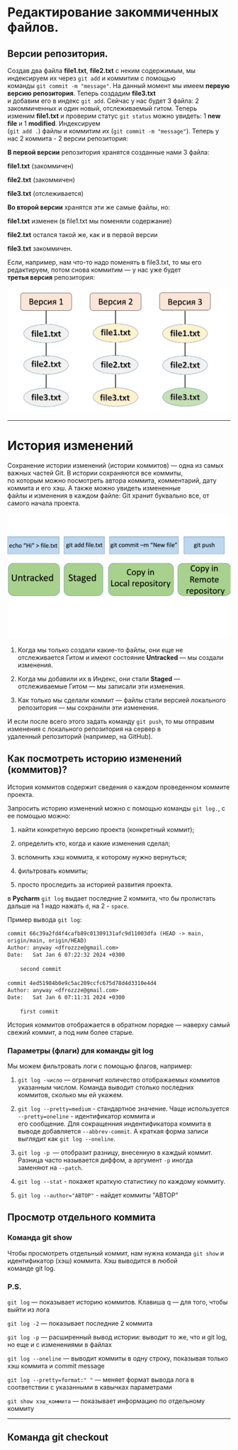 # Редактирование закоммиченных файлов.

## Версии репозитория.

Создав два файла **file1.txt**, **file2.txt** c неким содержимым, мы индексируем их через `git add` и коммитим с помощью  
команды `git commit -m "message"`. На данный момент мы имеем **первую версию репозитория**. Теперь создадим **file3.txt**  
и добавим его в индекс `git add`. Сейчас у нас будет 3 файла: 2 закоммиченных и один новый, отслеживаемый гитом. Теперь  
изменим **file1.txt** и проверим статус `git status` можно увидеть: 1 **new file** и 1 **modified**. Индексируем  
(`git add .`) файлы и коммитим их (`git commit -m "message"`). Теперь у нас 2 коммита - 2 версии репозитория:

**В первой версии** репозитория хранятся созданные нами 3 файла:

**file1.txt** (закоммичен)

**file2.txt** (закоммичен)

**file3.txt** (отслеживается)

**Во второй версии** хранятся эти же самые файлы, но:

**file1.txt** изменен (в file1.txt мы поменяли содержание)

**file2.txt** остался такой же, как и в первой версии

**file3.txt** закоммичен.


Если, например, нам что-то надо поменять в file3.txt, то мы его редактируем, потом снова коммитим — у нас уже будет  
**третья версия** репозитория:  

![VersionRepos](img/VersionRepos.jpg)

___

# История изменений

Сохранение истории изменений (истории коммитов) — одна из самых важных частей Git. В истории сохраняются все коммиты,  
по которым можно посмотреть автора коммита, комментарий, дату коммита и его хэш. А также можно увидеть измененные  
файлы и изменения в каждом файле: Git хранит буквально все, от самого начала проекта.  

![PathToRepos](img/PathToRepos.jpg)

1. Когда мы только создали какие-то файлы, они еще не отслеживается Гитом и имеют состояние **Untracked** — мы создали  
изменения.  


2. Когда мы добавили их в Индекс, они стали **Staged** — отслеживаемые Гитом — мы записали эти изменения.  


3. Как только мы сделали коммит — файлы стали версией локального репозитория — мы сохранили эти изменения.  


И если после всего этого задать команду `git push`, то мы отправим изменения с локального репозитория на сервер в  
удаленный репозиторий (например, на GitHub).  


## Как посмотреть историю изменений (коммитов)?  

История коммитов содержит сведения о каждом проведенном коммите проекта.  

Запросить историю изменений можно с помощью команды `git log.`, с ее помощью можно:  

1) найти конкретную версию проекта (конкретный коммит);  

2) определить кто, когда и какие изменения сделал;  

3) вспомнить хэш коммита, к которому нужно вернуться;  

4) фильтровать коммиты;  

5) просто проследить за историей развития проекта.  

в **Pycharm** `git log` выдает последние 2 коммита, что бы пролистать дальше на 1 надо нажать `d`, на 2 - `space`.  

Пример вывода `git log`:

```commandline
commit 66c39a2fd4f4cafb89c01309131afc9d11003dfa (HEAD -> main, origin/main, origin/HEAD)
Author: anyway <dfrozzze@gmail.com>
Date:   Sat Jan 6 07:22:32 2024 +0300

    second commit

commit 4ed51984b0e9c5ac209ccfc675d78d4d3310e4d4
Author: anyway <dfrozzze@gmail.com>
Date:   Sat Jan 6 07:11:31 2024 +0300

    first commit

```

История коммитов отображается в обратном порядке — наверху самый свежий коммит, а под ним более старые. 

### Параметры (флаги) для команды git log

Мы можем фильтровать логи с помощью флагов, например:

1) `git log -число` — ограничит количество отображаемых коммитов указанным числом. Команда выводит столько последних  
коммитов, сколько мы ей укажем.  

2)  `git log --pretty=medium` - стандартное значение. Чаще используется `--pretty=oneline` - идентификатор коммита и  
его сообщение. Для сокращенния индентификатора коммита в выводе добавляется `--abbrev-commit`. А краткая форма записи  
выглядит как `git log --oneline`.  

3) `git log -p `— отобразит разницу, внесенную в каждый коммит. Разница часто называется диффом, а аргумент `-p` иногда  
заменяют на `--patch`.  

4) `git log --stat` - покажет краткую статистику по каждому коммиту.

5) `git log --author="АВТОР"` - найдет коммиты "АВТОР"

## Просмотр отдельного коммита

### Команда git show

Чтобы просмотреть отдельный коммит, нам нужна команда `git show` и идентификатор (хэш) коммита. Хэш выводится в любой  
команде git log.

### P.S.

`git log` — показывает историю коммитов. Клавиша q — для того, чтобы выйти из лога

`git log -2` — показывает последние 2 коммита

`git log -p` — расширенный вывод истории: выводит то же, что и git log, но еще и с изменениями в файлах

`git log --oneline` — выводит коммиты в одну строку, показывая только хэш коммита и commit message

`git log --pretty=format:" "` — меняет формат вывода лога в соответствии с указанными в кавычках параметрами

`git show хэш_коммита` — показывает информацию по отдельному коммиту

___

## Команда git checkout



